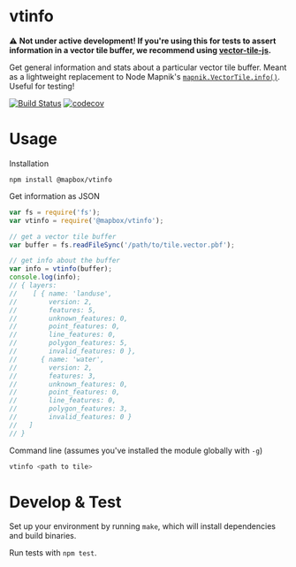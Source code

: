 # vtinfo

:warning: **Not under active development! If you're using this for tests to assert information in a vector tile buffer, we recommend using [vector-tile-js](http://github.com/mapbox/vector-tile-js).**

Get general information and stats about a particular vector tile buffer. Meant as a lightweight replacement to Node Mapnik's [`mapnik.VectorTile.info()`](http://mapnik.org/documentation/node-mapnik/3.5/#VectorTile.info). Useful for testing!

[![Build Status](https://travis-ci.com/mapbox/vtinfo.svg?branch=master)](https://travis-ci.com/mapbox/vtinfo)
[![codecov](https://codecov.io/gh/mapbox/vtinfo/branch/master/graph/badge.svg)](https://codecov.io/gh/mapbox/vtinfo)

# Usage

Installation

```
npm install @mapbox/vtinfo
```

Get information as JSON

```javascript
var fs = require('fs');
var vtinfo = require('@mapbox/vtinfo');

// get a vector tile buffer
var buffer = fs.readFileSync('/path/to/tile.vector.pbf');

// get info about the buffer
var info = vtinfo(buffer);
console.log(info);
// { layers: 
//    [ { name: 'landuse',
//        version: 2,
//        features: 5,
//        unknown_features: 0,
//        point_features: 0,
//        line_features: 0,
//        polygon_features: 5,
//        invalid_features: 0 },
//      { name: 'water',
//        version: 2,
//        features: 3,
//        unknown_features: 0,
//        point_features: 0,
//        line_features: 0,
//        polygon_features: 3,
//        invalid_features: 0 } 
//   ]
// }
```

Command line (assumes you've installed the module globally with `-g`)

```bash
vtinfo <path to tile>
```

# Develop & Test

Set up your environment by running `make`, which will install dependencies and build binaries.

Run tests with `npm test`.
